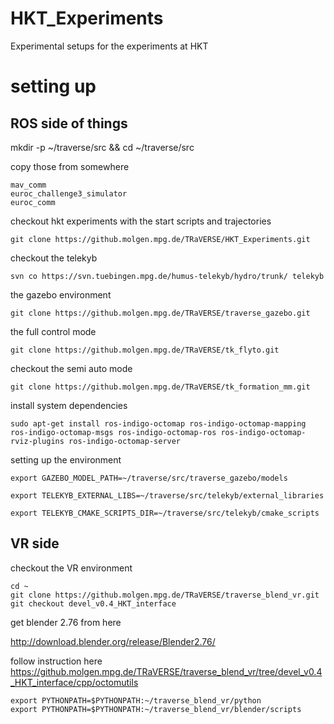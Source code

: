# HKT_Experiments
Experimental setups for the experiments at HKT
# setting up 

## ROS side of things

mkdir -p ~/traverse/src && cd ~/traverse/src

copy those from somewhere
```
mav_comm
euroc_challenge3_simulator
euroc_comm
```
checkout hkt experiments with the start scripts and trajectories
```
git clone https://github.molgen.mpg.de/TRaVERSE/HKT_Experiments.git
```
checkout the telekyb
```
svn co https://svn.tuebingen.mpg.de/humus-telekyb/hydro/trunk/ telekyb
```
the gazebo environment
```
git clone https://github.molgen.mpg.de/TRaVERSE/traverse_gazebo.git
```
the full control mode 
```
git clone https://github.molgen.mpg.de/TRaVERSE/tk_flyto.git
```
checkout the semi auto mode
```
git clone https://github.molgen.mpg.de/TRaVERSE/tk_formation_mm.git
```


install system dependencies
```
sudo apt-get install ros-indigo-octomap ros-indigo-octomap-mapping ros-indigo-octomap-msgs ros-indigo-octomap-ros ros-indigo-octomap-rviz-plugins ros-indigo-octomap-server
```

setting up the environment
```
export GAZEBO_MODEL_PATH=~/traverse/src/traverse_gazebo/models

export TELEKYB_EXTERNAL_LIBS=~/traverse/src/telekyb/external_libraries

export TELEKYB_CMAKE_SCRIPTS_DIR=~/traverse/src/telekyb/cmake_scripts
```

## VR side

checkout the VR environment
```
cd ~
git clone https://github.molgen.mpg.de/TRaVERSE/traverse_blend_vr.git
git checkout devel_v0.4_HKT_interface
```
get blender 2.76 from here 

http://download.blender.org/release/Blender2.76/

follow instruction here https://github.molgen.mpg.de/TRaVERSE/traverse_blend_vr/tree/devel_v0.4_HKT_interface/cpp/octomutils

```
export PYTHONPATH=$PYTHONPATH:~/traverse_blend_vr/python
export PYTHONPATH=$PYTHONPATH:~/traverse_blend_vr/blender/scripts
```
